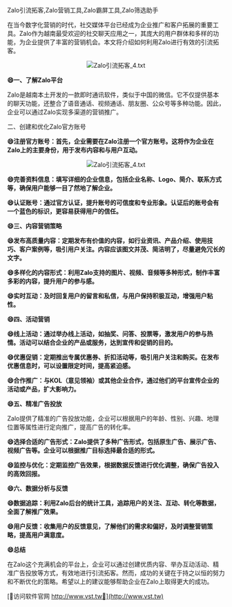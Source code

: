 Zalo引流拓客,Zalo营销工具,Zalo霸屏工具,Zalo筛选助手

在当今数字化营销的时代，社交媒体平台已经成为企业推广和客户拓展的重要工具。Zalo作为越南最受欢迎的社交聊天应用之一，其庞大的用户群体和多样的功能，为企业提供了丰富的营销机会。本文将介绍如何利用Zalo进行有效的引流拓客。

 <center><img src="https://vst.tw/MP4/tuiguang/png/4.png" alt="Zalo引流拓客_4.txt"></center>

**😄一、了解Zalo平台**

Zalo是越南本土开发的一款即时通讯软件，类似于中国的微信。它不仅提供基本的聊天功能，还整合了语音通话、视频通话、朋友圈、公众号等多种功能。因此，企业可以通过Zalo实现多渠道的营销推广。

二、创建和优化Zalo官方账号

**😄注册官方账号：首先，企业需要在Zalo注册一个官方账号。这将作为企业在Zalo上的主要身份，用于发布内容和与用户互动。**

 <center><img src="https://vst.tw/MP4/tuiguang/png/0.png" alt="Zalo引流拓客_4.txt"></center>

**😄完善资料信息：填写详细的企业信息，包括企业名称、Logo、简介、联系方式等，确保用户能够一目了然地了解企业。**

**😄认证账号：通过官方认证，提升账号的可信度和专业形象。认证后的账号会有一个蓝色的标识，更容易获得用户的信任。**

**😄三、内容营销策略**

**😄发布高质量内容：定期发布有价值的内容，如行业资讯、产品介绍、使用技巧、客户案例等，吸引用户关注。内容应该图文并茂、简洁明了，尽量避免冗长的文字。**

**😄多样化的内容形式：利用Zalo支持的图片、视频、音频等多种形式，制作丰富多彩的内容，提升用户的参与感。**

**😄实时互动：及时回复用户的留言和私信，与用户保持积极互动，增强用户粘性。**

**😄四、活动营销**

**😄线上活动：通过举办线上活动，如抽奖、问答、投票等，激发用户的参与热情。活动可以结合企业的产品或服务，达到宣传和促销的目的。**

**😄优惠促销：定期推出专属优惠券、折扣活动等，吸引用户关注和购买。在发布优惠信息时，可以设置限定时间，提高紧迫感。**

**😄合作推广：与KOL（意见领袖）或其他企业合作，通过他们的平台宣传企业的活动或产品，扩大影响力。**

**😄五、精准广告投放**

Zalo提供了精准的广告投放功能，企业可以根据用户的年龄、性别、兴趣、地理位置等属性进行定向推广，提高广告的转化率。

**😄选择合适的广告形式：Zalo提供了多种广告形式，包括原生广告、展示广告、视频广告等。企业可以根据推广目标选择最合适的形式。**

**😄监控与优化：定期监控广告效果，根据数据反馈进行优化调整，确保广告投入的高效回报。**

**😄六、数据分析与反馈**

**😄数据追踪：利用Zalo后台的统计工具，追踪用户的关注、互动、转化等数据，全面了解推广效果。**

**😄用户反馈：收集用户的反馈意见，了解他们的需求和偏好，及时调整营销策略，提高用户满意度。**

**😄总结**

在Zalo这个充满机会的平台上，企业可以通过创建优质内容、举办互动活动、精准广告投放等方式，有效地进行引流拓客。然而，成功的关键在于持之以恒的努力和不断优化的策略。希望以上的建议能够帮助企业在Zalo上取得更大的成功。


[👻访问软件官网 http://www.vst.tw👻](http://www.vst.tw)
